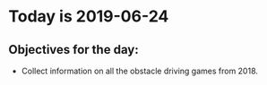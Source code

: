 # Today is 2019-06-24

## Objectives for the day:

- Collect information on all the obstacle driving games from 2018.
